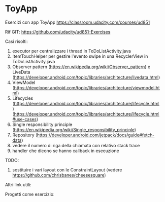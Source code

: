 # ToyApp
Esercizi con app ToyApp
https://classroom.udacity.com/courses/ud851

Rif GIT:
https://github.com/udacity/ud851-Exercises

Casi risolti:
1) executor per centralizzare i thread in ToDoListActivity.java
2) ItemTouchHelper per gestire l'evento swipe in una RecyclerView in ToDoListActivity.java
3) Observer pattern (https://en.wikipedia.org/wiki/Observer_pattern) e LiveData (https://developer.android.com/topic/libraries/architecture/livedata.html)
4) ViewModel (https://developer.android.com/topic/libraries/architecture/viewmodel.html)
5) Lifecycles (https://developer.android.com/topic/libraries/architecture/lifecycle.html) (https://developer.android.com/topic/libraries/architecture/lifecycle.html#use-cases)
6) Single responsibility principle (https://en.wikipedia.org/wiki/Single_responsibility_principle)
7) Repository (https://developer.android.com/jetpack/docs/guide#fetch-data)
8) vedere il numero di riga della chiamata con relativo stack trace
9) handler che dicono se hanno callback in esecuzione
    

TODO:
1) sostituire i vari layout con le ConstraintLayout (vedere https://github.com/chrisbanes/cheesesquare)

Altri link utili:

Progetti come esercizio:

